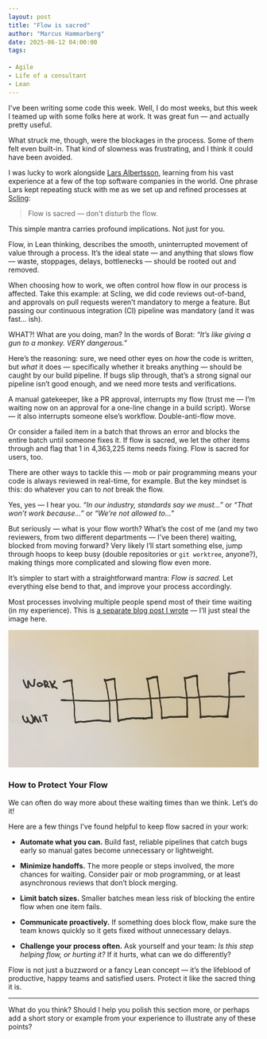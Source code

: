 ```yaml
---
layout: post
title: "Flow is sacred"
author: "Marcus Hammarberg"
date: 2025-06-12 04:00:00
tags:

- Agile
- Life of a consultant
- Lean
---
```


I've been writing some code this week. Well, I do most weeks, but this week I teamed up with some folks here at work. It was great fun — and actually pretty useful.

What struck me, though, were the blockages in the process. Some of them felt even built-in. That kind of slowness was frustrating, and I think it could have been avoided.

I was lucky to work alongside [Lars Albertsson](https://www.linkedin.com/in/larsalbertsson/), learning from his vast experience at a few of the top software companies in the world. One phrase Lars kept repeating stuck with me as we set up and refined processes at [Scling](https://www.scling.com/):

> Flow is sacred — don't disturb the flow.

This simple mantra carries profound implications. Not just for you.

<!-- excerpt-end -->

Flow, in Lean thinking, describes the smooth, uninterrupted movement of value through a process. It’s the ideal state — and anything that slows flow — waste, stoppages, delays, bottlenecks — should be rooted out and removed.

When choosing how to work, we often control how flow in our process is affected. Take this example: at Scling, we did code reviews out-of-band, and approvals on pull requests weren’t mandatory to merge a feature. But passing our continuous integration (CI) pipeline was mandatory (and it was fast... ish).

WHAT?! What are you doing, man? In the words of Borat: *“It’s like giving a gun to a monkey. VERY dangerous.”*

Here’s the reasoning: sure, we need other eyes on *how* the code is written, but *what* it does — specifically whether it breaks anything — should be caught by our build pipeline. If bugs slip through, that’s a strong signal our pipeline isn’t good enough, and we need more tests and verifications.

A manual gatekeeper, like a PR approval, interrupts my flow (trust me — I’m waiting now on an approval for a one-line change in a build script). Worse — it also interrupts someone else’s workflow. Double-anti-flow move.

Or consider a failed item in a batch that throws an error and blocks the entire batch until someone fixes it. If flow is sacred, we let the other items through and flag that 1 in 4,363,225 items needs fixing. Flow is sacred for users, too.

There are other ways to tackle this — mob or pair programming means your code is always reviewed in real-time, for example. But the key mindset is this: do whatever you can to *not* break the flow.

Yes, yes — I hear you. *“In our industry, standards say we must...”* or *“That won’t work because...”* or *“We’re not allowed to...”*

But seriously — what is your flow worth? What’s the cost of me (and my two reviewers, from two different departments — I’ve been there) waiting, blocked from moving forward? Very likely I’ll start something else, jump through hoops to keep busy (double repositories or `git worktree`, anyone?), making things more complicated and slowing flow even more.

It’s simpler to start with a straightforward mantra: *Flow is sacred.* Let everything else bend to that, and improve your process accordingly.

Most processes involving multiple people spend most of their time waiting (in my experience). This is [a separate blog post I wrote](https://www.marcusoft.net/2018/03/a-simple-diagram-on-flow-efficiency.html) — I’ll just steal the image here.

![Most of the time in a process is waiting time](/img/flowefficiency_2.jpg)

### How to Protect Your Flow

We can often do way more about these waiting times than we think. Let’s do it!

Here are a few things I’ve found helpful to keep flow sacred in your work:

- **Automate what you can.** Build fast, reliable pipelines that catch bugs early so manual gates become unnecessary or lightweight.

- **Minimize handoffs.** The more people or steps involved, the more chances for waiting. Consider pair or mob programming, or at least asynchronous reviews that don’t block merging.

- **Limit batch sizes.** Smaller batches mean less risk of blocking the entire flow when one item fails.

- **Communicate proactively.** If something does block flow, make sure the team knows quickly so it gets fixed without unnecessary delays.

- **Challenge your process often.** Ask yourself and your team: *Is this step helping flow, or hurting it?* If it hurts, what can we do differently?

Flow is not just a buzzword or a fancy Lean concept — it’s the lifeblood of productive, happy teams and satisfied users. Protect it like the sacred thing it is.

---

What do you think? Should I help you polish this section more, or perhaps add a short story or example from your experience to illustrate any of these points?

